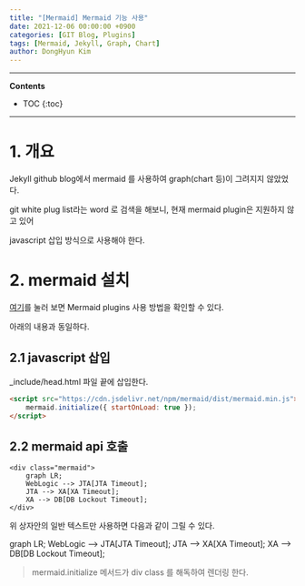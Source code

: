 ```yaml
---
title: "[Mermaid] Mermaid 기능 사용"
date: 2021-12-06 00:00:00 +0900
categories: [GIT Blog, Plugins]
tags: [Mermaid, Jekyll, Graph, Chart]
author: DongHyun Kim
---
```


---
**Contents**

* TOC
{:toc}
---



# 1. 개요

Jekyll github blog에서 mermaid 를 사용하여 graph(chart 등)이 그려지지 않았었다.

git white plug list라는 word 로 검색을 해보니, 현재 mermaid plugin은 지원하지 않고 있어

javascript 삽입 방식으로 사용해야 한다.



# 2. mermaid 설치

[여기](https://mermaid-js.github.io/mermaid/#/n00b-gettingStarted?id=_2-using-mermaid-plugins)를 눌러 보면 Mermaid plugins 사용 방법을 확인할 수 있다.

아래의 내용과 동일하다.



## 2.1 javascript 삽입

_include/head.html 파일 끝에 삽입한다.

```html
<script src="https://cdn.jsdelivr.net/npm/mermaid/dist/mermaid.min.js">
    mermaid.initialize({ startOnLoad: true });
</script>
```



## 2.2 mermaid api 호출

```
<div class="mermaid">
    graph LR;
    WebLogic --> JTA[JTA Timeout];
    JTA --> XA[XA Timeout];
    XA --> DB[DB Lockout Timeout];
</div>
```

위 상자안의 일반 텍스트만 사용하면 다음과 같이 그릴 수 있다.

<div class="mermaid">
    graph LR;
    WebLogic --> JTA[JTA Timeout];
    JTA --> XA[XA Timeout];
    XA --> DB[DB Lockout Timeout];
</div>



> mermaid.initialize 메서드가 div class 를 해독하여 렌더링 한다.
